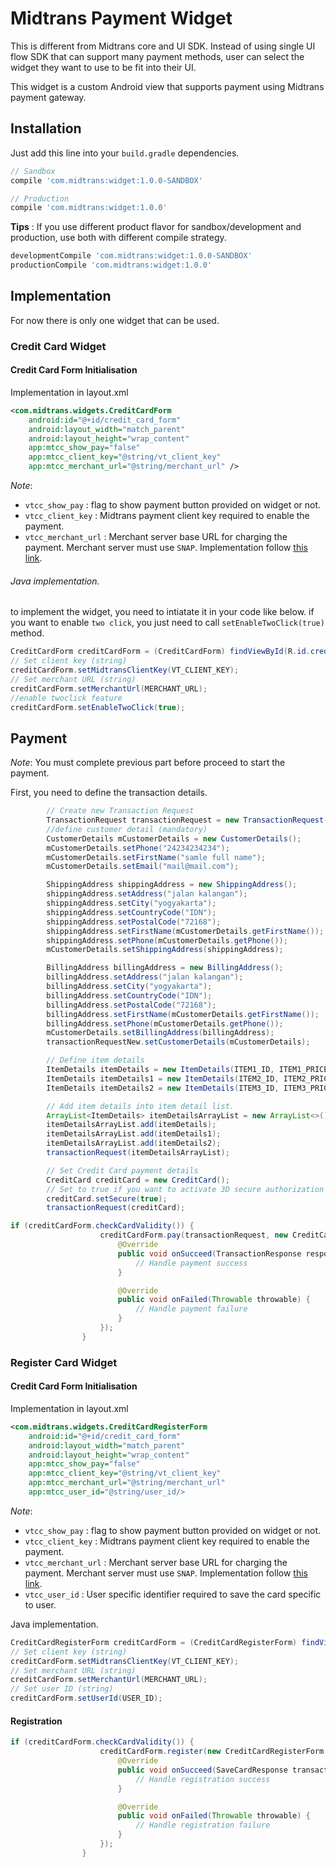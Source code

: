 # Midtrans Payment Widget

This is different from Midtrans core and UI SDK. Instead of using single UI flow SDK that can support many payment methods, user can select the widget they want to use to be fit into their UI.

This widget is a custom Android view that supports payment using Midtrans payment gateway.

## Installation

Just add this line into your `build.gradle` dependencies. 

```Groovy
// Sandbox
compile 'com.midtrans:widget:1.0.0-SANDBOX'

// Production
compile 'com.midtrans:widget:1.0.0'
```

**Tips** : If you use different product flavor for sandbox/development and production, use both with different compile strategy.

```Groovy
developmentCompile 'com.midtrans:widget:1.0.0-SANDBOX'
productionCompile 'com.midtrans:widget:1.0.0'
```

## Implementation

For now there is only one widget that can be used.

### Credit Card Widget


#### Credit Card Form Initialisation

Implementation in layout.xml

```xml
<com.midtrans.widgets.CreditCardForm
	android:id="@+id/credit_card_form"
	android:layout_width="match_parent"
	android:layout_height="wrap_content"
	app:mtcc_show_pay="false"
	app:mtcc_client_key="@string/vt_client_key"
	app:mtcc_merchant_url="@string/merchant_url" />
```

*Note*: 

- `vtcc_show_pay` : flag to show payment button provided on widget or not.
- `vtcc_client_key` : Midtrans payment client key required to enable the payment.
- `vtcc_merchant_url` : Merchant server base URL for charging the payment. Merchant server must use `SNAP`. Implementation follow [this link](https://github.com/veritrans/?utf8=%E2%9C%93&query=snap).

###### Java implementation.

to implement the widget, you need to intiatate it in your code like below. if you want to enable `two click`, you just need to call  `setEnableTwoClick(true)` method.

```Java
CreditCardForm creditCardForm = (CreditCardForm) findViewById(R.id.credit_card_form);
// Set client key (string)
creditCardForm.setMidtransClientKey(VT_CLIENT_KEY);
// Set merchant URL (string)
creditCardForm.setMerchantUrl(MERCHANT_URL);
//enable twoclick feature
creditCardForm.setEnableTwoClick(true);

```

## Payment
*Note*: You must complete previous part before proceed to start the payment.

First, you need to define the transaction details.

```Java
		// Create new Transaction Request
        TransactionRequest transactionRequest = new TransactionRequest(TRANSACTION_ID, TRANSACTION_AMOUNT);
        //define customer detail (mandatory)
        CustomerDetails mCustomerDetails = new CustomerDetails();
        mCustomerDetails.setPhone("24234234234");
        mCustomerDetails.setFirstName("samle full name");
        mCustomerDetails.setEmail("mail@mail.com");

        ShippingAddress shippingAddress = new ShippingAddress();
        shippingAddress.setAddress("jalan kalangan");
        shippingAddress.setCity("yogyakarta");
        shippingAddress.setCountryCode("IDN");
        shippingAddress.setPostalCode("72168");
        shippingAddress.setFirstName(mCustomerDetails.getFirstName());
        shippingAddress.setPhone(mCustomerDetails.getPhone());
        mCustomerDetails.setShippingAddress(shippingAddress);

        BillingAddress billingAddress = new BillingAddress();
        billingAddress.setAddress("jalan kalangan");
        billingAddress.setCity("yogyakarta");
        billingAddress.setCountryCode("IDN");
        billingAddress.setPostalCode("72168");
        billingAddress.setFirstName(mCustomerDetails.getFirstName());
        billingAddress.setPhone(mCustomerDetails.getPhone());
        mCustomerDetails.setBillingAddress(billingAddress);
        transactionRequestNew.setCustomerDetails(mCustomerDetails);

        // Define item details
        ItemDetails itemDetails = new ItemDetails(ITEM1_ID, ITEM1_PRICE, ITEM1_AMOUNT, ITEM1_NAME);
        ItemDetails itemDetails1 = new ItemDetails(ITEM2_ID, ITEM2_PRICE, ITEM2_AMOUNT, ITEM2_NAME);
        ItemDetails itemDetails2 = new ItemDetails(ITEM3_ID, ITEM3_PRICE, ITEM3_AMOUNT, ITEM3_NAME);

        // Add item details into item detail list.
        ArrayList<ItemDetails> itemDetailsArrayList = new ArrayList<>();
        itemDetailsArrayList.add(itemDetails);
        itemDetailsArrayList.add(itemDetails1);
        itemDetailsArrayList.add(itemDetails2);
        transactionRequest(itemDetailsArrayList);

		// Set Credit Card payment details
        CreditCard creditCard = new CreditCard();
        // Set to true if you want to activate 3D secure authorization
        creditCard.setSecure(true);
        transactionRequest(creditCard);
```


```Java
if (creditCardForm.checkCardValidity()) {
                    creditCardForm.pay(transactionRequest, new CreditCardForm.TransactionCallback() {
                        @Override
                        public void onSucceed(TransactionResponse response) {
                            // Handle payment success
                        }

                        @Override
                        public void onFailed(Throwable throwable) {
                            // Handle payment failure
                        }
                    });
                }
```

### Register Card Widget

#### Credit Card Form Initialisation

Implementation in layout.xml

```xml
<com.midtrans.widgets.CreditCardRegisterForm
	android:id="@+id/credit_card_form"
	android:layout_width="match_parent"
	android:layout_height="wrap_content"
	app:mtcc_show_pay="false"
	app:mtcc_client_key="@string/vt_client_key"
	app:mtcc_merchant_url="@string/merchant_url"
	app:mtcc_user_id="@string/user_id/>
```

*Note*:

- `vtcc_show_pay` : flag to show payment button provided on widget or not.
- `vtcc_client_key` : Midtrans payment client key required to enable the payment.
- `vtcc_merchant_url` : Merchant server base URL for charging the payment. Merchant server must use `SNAP`. Implementation follow [this link](https://github.com/veritrans/?utf8=%E2%9C%93&query=snap).
- `vtcc_user_id` : User specific identifier required to save the card specific to user.

Java implementation.

```Java
CreditCardRegisterForm creditCardForm = (CreditCardRegisterForm) findViewById(R.id.credit_card_form);
// Set client key (string)
creditCardForm.setMidtransClientKey(VT_CLIENT_KEY);
// Set merchant URL (string)
creditCardForm.setMerchantUrl(MERCHANT_URL);
// Set user ID (string)
creditCardForm.setUserId(USER_ID);
```

#### Registration

```Java
if (creditCardForm.checkCardValidity()) {
                    creditCardForm.register(new CreditCardRegisterForm.WidgetSaveCardCallback() {
                        @Override
                        public void onSucceed(SaveCardResponse transactionResponse) {
                            // Handle registration success
                        }

                        @Override
                        public void onFailed(Throwable throwable) {
                            // Handle registration failure
                        }
                    });
                }
```

